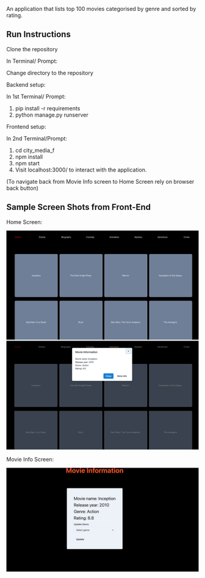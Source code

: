 <!--# City Online Technical Assignment  #

By Sai Prakash Chittampalli

## The Challenge ## -->

An application that lists top 100 movies categorised by genre and sorted by rating.

## Run Instructions ##

Clone the repository

In Terminal/ Prompt:

Change directory to the repository

Backend setup:

In 1st Terminal/ Prompt:
1. pip install -r requirements
2. python manage.py runserver


Frontend setup:

In 2nd Terminal/Prompt:
1. cd city_media_f
2. npm install
3. npm start
4. Visit localhost:3000/ to interact with the application.

(To navigate back from Movie Info screen to Home Screen rely on browser back button)

## Sample Screen Shots from Front-End ##

Home Screen:

![alt Homescreen1](https://github.com/Sai-prakash15/City_Media_Assign/blob/master/Sample_images/Home_screen_!.png?raw=true)
![alt Homescreen2](https://github.com/Sai-prakash15/City_Media_Assign/blob/master/Sample_images/Home_screen_2.png?raw=true)

Movie Info Screen:

![alt MovieInfo](https://github.com/Sai-prakash15/City_Media_Assign/blob/master/Sample_images/Movie_info.png?raw=true)
